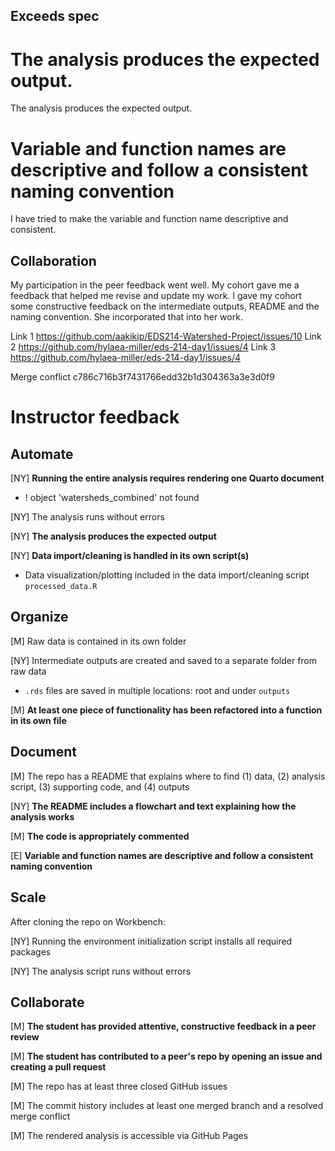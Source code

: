 ## Exceeds spec

# The analysis produces the expected output.
The analysis produces the expected output.

# Variable and function names are descriptive and follow a consistent naming convention
I have tried to make the variable and function name descriptive and consistent.


## Collaboration

My participation in the peer feedback went well. My cohort gave me a feedback that helped me revise and update my work. I gave my cohort some constructive feedback on the intermediate outputs, README and the naming convention.
She incorporated that into her work.

Link 1 https://github.com/aakikip/EDS214-Watershed-Project/issues/10
Link 2 https://github.com/hylaea-miller/eds-214-day1/issues/4
Link 3 https://github.com/hylaea-miller/eds-214-day1/issues/4


Merge conflict
c786c716b3f7431766edd32b1d304363a3e3d0f9  

# Instructor feedback

## Automate

[NY] **Running the entire analysis requires rendering one Quarto document**
- ! object 'watersheds_combined' not found

[NY] The analysis runs without errors

[NY] **The analysis produces the expected output**

[NY] **Data import/cleaning is handled in its own script(s)**
- Data visualization/plotting included in the data import/cleaning script `processed_data.R`

## Organize

[M] Raw data is contained in its own folder

[NY] Intermediate outputs are created and saved to a separate folder from raw data
- `.rds` files are saved in multiple locations: root and under `outputs`

[M] **At least one piece of functionality has been refactored into a function in its own file**

## Document

[M] The repo has a README that explains where to find (1) data, (2) analysis script, (3) supporting code, and (4) outputs

[NY] **The README includes a flowchart and text explaining how the analysis works**

[M] **The code is appropriately commented**

[E] **Variable and function names are descriptive and follow a consistent naming convention**

## Scale

After cloning the repo on Workbench:

[NY] Running the environment initialization script installs all required packages

[NY] The analysis script runs without errors

## Collaborate

[M] **The student has provided attentive, constructive feedback in a peer review**

[M] **The student has contributed to a peer's repo by opening an issue and creating a pull request**

[M] The repo has at least three closed GitHub issues

[M] The commit history includes at least one merged branch and a resolved merge conflict

[M] The rendered analysis is accessible via GitHub Pages

